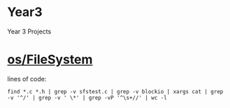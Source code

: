 Year3
=====

Year 3 Projects

[os/FileSystem](os/FileSystem)
================

lines of code:

    find *.c *.h | grep -v sfstest.c | grep -v blockio | xargs cat | grep -v '^/' | grep -v ' \*' | grep -vP '^\s+//' | wc -l
